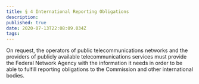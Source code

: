 ```yaml
---
title: § 4 International Reporting Obligations 
description: 
published: true
date: 2020-07-13T22:08:09.034Z
tags: 
---
```


On request, the operators of public telecommunications networks and the providers of publicly available telecommunications services must provide the Federal Network Agency with the information it needs in order to be able to fulfill reporting obligations to the Commission and other international bodies.